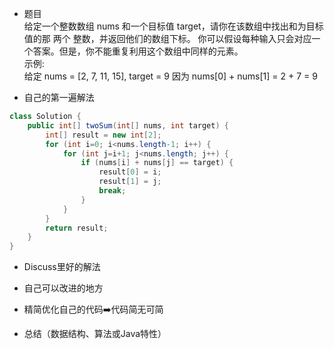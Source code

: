 - 题目  
给定一个整数数组 nums 和一个目标值 target，请你在该数组中找出和为目标值的那 两个 整数，并返回他们的数组下标。
你可以假设每种输入只会对应一个答案。但是，你不能重复利用这个数组中同样的元素。  
示例:  
给定 nums = [2, 7, 11, 15], target = 9
因为 nums[0] + nums[1] = 2 + 7 = 9   

- 自己的第一遍解法 
```java
class Solution {
    public int[] twoSum(int[] nums, int target) {
        int[] result = new int[2];
        for (int i=0; i<nums.length-1; i++) {
            for (int j=i+1; j<nums.length; j++) {
                if (nums[i] + nums[j] == target) {
                    result[0] = i;
                    result[1] = j; 
                    break;
                }
            }
        }
        return result;
    }
}
```


- Discuss里好的解法



- 自己可以改进的地方



- 精简优化自己的代码:arrow_right:代码简无可简



- 总结（数据结构、算法或Java特性）
